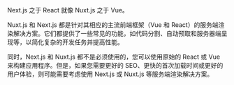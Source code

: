 Next.js 之于 React 就像 Nuxt.js 之于 Vue。 

Nuxt.js 和 Next.js 都是针对其相应的主流前端框架（Vue 和 React）的服务端渲染解决方案。它们都提供了一些常见的功能，如代码分割、自动预取和服务器端呈现等，以简化复杂的开发任务并提高性能。

同时，Next.js 和 Nuxt.js 都不是必须使用的，您可以使用原始的 React 或 Vue 来构建应用程序。但是，如果您需要更好的 SEO、更快的首次加载时间或更好的用户体验，则可能需要考虑使用 Next.js 或 Nuxt.js 等服务端渲染解决方案。